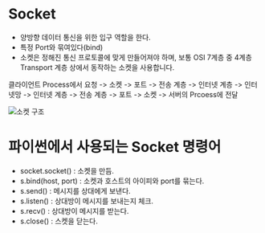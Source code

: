 # Socket
 - 양방향 데이터 통신을 위한 입구 역할을 한다.
 - 특정 Port와 묶여있다(bind)
 - 소켓은 정해진 통신 프로토콜에 맞게 만들어져야 하며, 보통 OSI 7계층 중 4계층 Transport 계층 상에서 동작하는 소켓을 사용합니다. 

클라이언트 Process에서 요청 -> 소켓 -> 포트 -> 전송 계층 ->  인터넷 계층 -> 인터넷망 -> 인터넷 계층 -> 전송 계층 -> 포트 -> 소켓 -> 서버의 Prcoess에 전달

![소켓 구조](https://github.com/johnson434/python-network-programming/assets/150678238/19c73069-a406-4eca-b239-1ffd1ead6a20)


# 파이썬에서 사용되는 Socket 명령어
 - socket.socket() : 소켓을 만듬.
 - s.bind(host, port) : 소켓과 호스트의 아이피와 port를 묶는다.
 - s.send() : 메시지를 상대에게 보낸다.
 - s.listen() : 상대방이 메시지를 보내는지 체크.
 - s.recv() : 상대방이 메시지를 받는다.
 - s.close() : 스켓을 닫는다.
